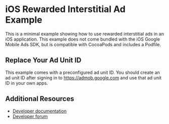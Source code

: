 # iOS Rewarded Interstitial Ad Example

This is a minimal example showing how to use rewarded interstitial ads in an iOS
application. This example does not come bundled with the iOS Google Mobile Ads
SDK, but is compatible with CocoaPods and includes a Podfile.

## Replace Your Ad Unit ID

This example comes with a preconfigured ad unit ID. You should create an ad unit
ID after signing in to https://admob.google.com and use that ad unit ID in your
own apps.

## Additional Resources

*   [Developer documentation](https://developers.google.com/admob)
*   [Developer forum](https://groups.google.com/g/google-admob-ads-sdk)
